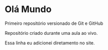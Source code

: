 # Olá Mundo
 Primeiro repositório versionado de Git e GitHub

 Repositório criado durante uma aula ao vivo.

Essa linha eu adicionei diretamento no site.
